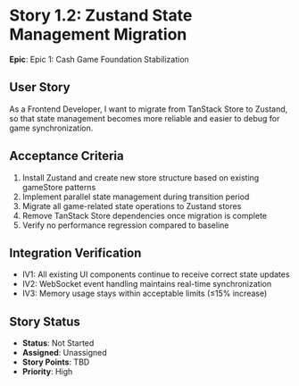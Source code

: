 # Story 1.2: Zustand State Management Migration

**Epic**: Epic 1: Cash Game Foundation Stabilization

## User Story
As a Frontend Developer,
I want to migrate from TanStack Store to Zustand,
so that state management becomes more reliable and easier to debug for game synchronization.

## Acceptance Criteria
1. Install Zustand and create new store structure based on existing gameStore patterns
2. Implement parallel state management during transition period
3. Migrate all game-related state operations to Zustand stores
4. Remove TanStack Store dependencies once migration is complete
5. Verify no performance regression compared to baseline

## Integration Verification
- IV1: All existing UI components continue to receive correct state updates
- IV2: WebSocket event handling maintains real-time synchronization
- IV3: Memory usage stays within acceptable limits (≤15% increase)

## Story Status
- **Status**: Not Started
- **Assigned**: Unassigned
- **Story Points**: TBD
- **Priority**: High
